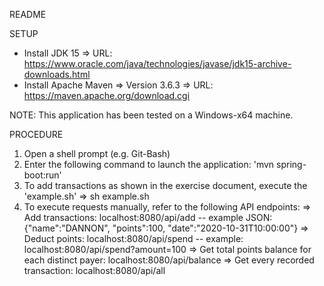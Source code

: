README

SETUP

- Install JDK 15
	=> URL: https://www.oracle.com/java/technologies/javase/jdk15-archive-downloads.html
- Install Apache Maven
	=> Version 3.6.3
	=> URL: https://maven.apache.org/download.cgi

NOTE: This application has been tested on a Windows-x64 machine.


PROCEDURE

1. Open a shell prompt (e.g. Git-Bash)
2. Enter the following command to launch the application: 'mvn spring-boot:run'
3. To add transactions as shown in the exercise document, execute the 'example.sh'
	=> sh example.sh
4. To execute requests manually, refer to the following API endpoints:
	=> Add transactions: 									localhost:8080/api/add
		-- example JSON: {"name":"DANNON", "points":100, "date":"2020-10-31T10:00:00"}
	=> Deduct points:										localhost:8080/api/spend
		-- example: localhost:8080/api/spend?amount=100
	=> Get total points balance for each distinct payer: 	localhost:8080/api/balance
	=> Get every recorded transaction: 						localhost:8080/api/all